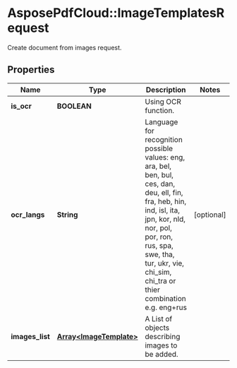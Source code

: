 # AsposePdfCloud::ImageTemplatesRequest
Create document from images request.

## Properties
Name | Type | Description | Notes
------------ | ------------- | ------------- | -------------
**is_ocr** | **BOOLEAN** | Using OCR function. | 
**ocr_langs** | **String** | Language for recognition possible values: eng, ara, bel, ben, bul, ces, dan, deu, ell, fin, fra, heb, hin, ind, isl, ita, jpn, kor, nld, nor, pol, por, ron, rus, spa, swe, tha, tur, ukr, vie, chi_sim, chi_tra      or thier combination e.g. eng+rus | [optional] 
**images_list** | [**Array&lt;ImageTemplate&gt;**](ImageTemplate.md) | A List of objects describing images to be added. | 


